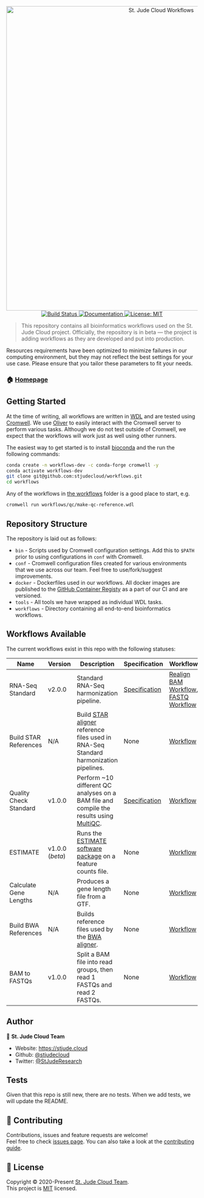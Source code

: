 <p align="center">
  <a href="https://github.com/stjudecloud/workflows"><img src="./docs/workflows-banner-flowchart.jpg" width="800" title="St. Jude Cloud Workflows"></a>
  <br />
  <a href="https://actions-badge.atrox.dev/stjudecloud/workflows/goto?ref=main">
    <img alt="Build Status" src="https://img.shields.io/endpoint.svg?url=https%3A%2F%2Factions-badge.atrox.dev%2Fstjudecloud%2Fworkflows%2Fbadge%3Fref%3Dmain&style=flat" />
  </a>
  <a href="https://stjudecloud.github.io/workflows/" target="_blank">
    <img alt="Documentation" src="https://img.shields.io/badge/documentation-yes-brightgreen.svg" />
  </a>
  <a href="https://github.com/stjudecloud/workflows/blob/master/LICENSE.md" target="_blank">
    <img alt="License: MIT" src="https://img.shields.io/badge/License-MIT-yellow.svg" />
  </a>
</p>

> This repository contains all bioinformatics workflows used on the St. Jude Cloud project. Officially, the repository is in beta — the project is adding workflows as they are developed and put into production.

Resources requirements have been optimized to minimize failures in our computing environment, but they may not reflect the best settings for your use case. Please ensure that you tailor these parameters to fit your needs.

### 🏠 [Homepage](https://stjude.cloud)

## Getting Started

At the time of writing, all workflows are written in [WDL][wdl] and are tested
using [Cromwell][cromwell]. We use [Oliver][oliver] to easily interact with the
Cromwell server to perform various tasks. Although we do not test outside of Cromwell, we
expect that the workflows will work just as well using other runners.

The easiest way to get started is to install [bioconda][bioconda] and the run the following commands:

```bash
conda create -n workflows-dev -c conda-forge cromwell -y
conda activate workflows-dev
git clone git@github.com:stjudecloud/workflows.git
cd workflows
```

Any of the workflows in [the workflows](https://github.com/stjudecloud/workflows/tree/master/workflows) folder is a good place to start, e.g.

```bash
cromwell run workflows/qc/make-qc-reference.wdl
```

## Repository Structure

The repository is laid out as follows:

* `bin` - Scripts used by Cromwell configuration settings. Add this to `$PATH` prior to using configurations in `conf` with Cromwell.
* `conf` - Cromwell configuration files created for various environments that we use across our team. Feel free to use/fork/suggest improvements.
* `docker` - Dockerfiles used in our workflows. All docker images are published to the [GitHub Container Registy](https://github.com/orgs/stjudecloud/packages?repo_name=workflows) as a part of our CI and are versioned.
* `tools` - All tools we have wrapped as individual WDL tasks.
* `workflows` - Directory containing all end-to-end bioinformatics workflows.

## Workflows Available

The current workflows exist in this repo with the following statuses:

| Name                   | Version         | Description                                                                                                               | Specification                                                                                         | Workflow                                                                                                                       | Status                                                                                                              |
| ---------------------- | --------------- | ------------------------------------------------------------------------------------------------------------------------- | ----------------------------------------------------------------------------------------------------- | ------------------------------------------------------------------------------------------------------------------------------ | ------------------------------------------------------------------------------------------------------------------- |
| RNA-Seq Standard       | v2.0.0          | Standard RNA-Seq harmonization pipeline.                                                                                  | [Specification](https://stjudecloud.github.io/rfcs/0001-rnaseq-workflow-v2.0.html)                    | [Realign BAM Workflow](./workflows/rnaseq/rnaseq-standard.wdl), [FASTQ Workflow](./workflows/rnaseq/rnaseq-standard-fastq.wdl) | ![In Production](https://img.shields.io/static/v1?label=Status&message=Production&color=green&style=flat-square)    |
| Build STAR References  | N/A             | Build [STAR aligner](https://github.com/alexdobin/STAR) reference files used in RNA-Seq Standard harmonization pipelines. | None                                                                                                  | [Workflow](./workflows/rnaseq/rnaseq-star-db-build.wdl)                                                                        | ![In Production](https://img.shields.io/static/v1?label=Status&message=Production&color=green&style=flat-square)    |
| Quality Check Standard | v1.0.0          | Perform ~10 different QC analyses on a BAM file and compile the results using [MultiQC](https://multiqc.info/).           | [Specification](https://rfcs.stjude.cloud/branches/rfcs/qc-workflow/0002-quality-check-workflow.html) | [Workflow](./workflows/qc/quality-check-standard.wdl)                                                                          | ![In Production](https://img.shields.io/static/v1?label=Status&message=Production&color=green&style=flat-square)    |
| ESTIMATE               | v1.0.0 (*beta*) | Runs the [ESTIMATE software package](https://bioinformatics.mdanderson.org/estimate/) on a feature counts file.           | None                                                                                                  | [Workflow](./workflows/rnaseq/ESTIMATE.wdl)                                                                                    | ![In Development](https://img.shields.io/static/v1?label=Status&message=Development&color=orange&style=flat-square) |
| Calculate Gene Lengths | N/A             | Produces a gene length file from a GTF.                                                                                   | None                                                                                                  | [Workflow](./workflows/rnaseq/calc-gene-lengths.wdl)                                                                           | ![In Production](https://img.shields.io/static/v1?label=Status&message=Production&color=green&style=flat-square)    |
| Build BWA References   | N/A             | Builds reference files used by the [BWA aligner](https://github.com/lh3/bwa).                                             | None                                                                                                  | [Workflow](./workflows/general/bwa-db-build.wdl)                                                                               | ![In Production](https://img.shields.io/static/v1?label=Status&message=Production&color=green&style=flat-square)    |
| BAM to FASTQs          | v1.0.0          | Split a BAM file into read groups, then read 1 FASTQs and  read 2 FASTQs.                                                 | None                                                                                                  | [Workflow](./workflows/general/bam-to-fastqs.wdl)                                                                              | ![In Production](https://img.shields.io/static/v1?label=Status&message=Production&color=green&style=flat-square)    |

## Author

👤 **St. Jude Cloud Team**

* Website: https://stjude.cloud
* Github: [@stjudecloud](https://github.com/stjudecloud)
* Twitter: [@StJudeResearch](https://twitter.com/StJudeResearch)

## Tests

Given that this repo is still new, there are no tests. When we add tests, we will update the README.

## 🤝 Contributing

Contributions, issues and feature requests are welcome!<br />Feel free to check [issues page](https://github.com/stjudecloud/workflows/issues). You can also take a look at the [contributing guide](https://github.com/stjudecloud/workflows/blob/master/CONTRIBUTING.md).

## 📝 License

Copyright © 2020-Present [St. Jude Cloud Team](https://github.com/stjudecloud).<br />
This project is [MIT](https://github.com/stjudecloud/workflows/blob/master/LICENSE.md) licensed.

[wdl]: http://openwdl.org/
[cromwell]: https://github.com/broadinstitute/cromwell
[bioconda]: https://bioconda.github.io/
[oliver]: https://github.com/stjudecloud/oliver
